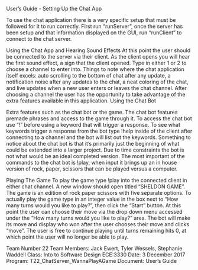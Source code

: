 
User’s Guide - Setting Up the Chat App

To use the chat application there is a very specific setup that must be followed for it to run correctly. First run “runServer”, once the server has been setup and that information displayed on the GUI, run “runClient” to connect to the chat server. 

Using the Chat App and Hearing Sound Effects
	At this point the user should be connected to the server via their client. As the client opens you will hear the first sound effect, a sign that the client opened. Type in either 1 or 2 to choose a channel to enter into. Things to note where the chat application itself excels: auto scrolling to the bottom of chat after any update, a notification noise after any updates to the chat, a neat coloring of the chat, and live updates when a new user enters or leaves the chat channel. After choosing a channel the user has the opportunity to take advantage of the extra features available in this application. 
Using the Chat Bot

Extra features such as the chat bot or the game. The chat bot features premade  phrases and access to the game through it. To access the chat bot use “!” before using a keyword that will trigger a response. To see what keywords trigger a response from the bot type !help inside of the client after connecting to a channel and the bot will list out the keywords. Something to notice about the chat bot is that it’s primarily just the beginning of what could be extended into a larger project. Due to time constraints the bot is not what would be an ideal completed version. The most important of the commands to the chat bot is !play, when input it brings up an in house version of rock, paper, scissors that can be played versus a computer.

Playing The Game
	To play the game type !play into the connected client in either chat channel. A new window should open titled “SHELDON GAME”. The game is an edition of rock paper scissors with five separate options. To actually play the game type in an integer value in the box next to “How many turns would you like to play?”, then click the “Start” button. At this point the user can choose their move via the drop down menu accessed under the “How many turns would you like to play?” area. The bot will make its move and display who won after the user chooses their move and clicks “move”. The user is free to continue playing until turns remaining hits 0, at which point the user will no longer be able to play.
	
Team Number 22
Team Members: Jack Ewert, Tyler Wessels, Stephanie Waddell
Class: Into to Software Design ECE:3330
Date: 3 December 2017
Program: T22_ChatServer_WannaPlayAGame
Document: User’s Guide 

